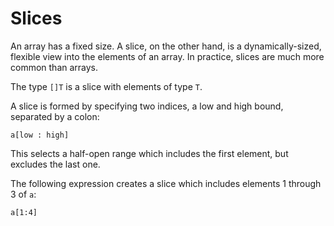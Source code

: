 # Slices

An array has a fixed size. A slice, on the other hand, is a dynamically-sized, flexible view into the elements of an array.
In practice, slices are much more common than arrays.

The type `[]T` is a slice with elements of type `T`.

A slice is formed by specifying two indices, a low and high bound, separated by a colon:

```text
a[low : high]
```
This selects a half-open range which includes the first element, but excludes the last one.

The following expression creates a slice which includes elements 1 through 3 of `a`:

```text
a[1:4]
```

